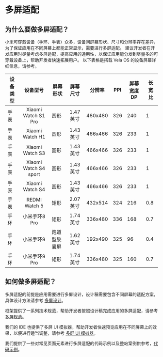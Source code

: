 <!-- 源地址: https://iot.mi.com/vela/quickapp/zh/guide/multi-screens/ -->

# 多屏适配

## 为什么要做多屏适配？

小米可穿戴设备（手环、手表）众多，设备间屏幕形状、尺寸和分辨率存在差异，为了保证应用在不同屏幕上都能正常显示，需要进行多屏适配。 建议开发者在开发应用时尽量考虑多屏适配，提高应用的通用性，以保证应用能分发到尽量多的可穿戴设备上，帮助开发者快速拓展用户。 以下表格是搭载 Vela OS 的设备屏幕详细信息，请参考。

设备类型 | 设备型号 | 屏幕形状 | 屏幕尺寸 | 分辨率 | PPI | 屏幕宽度DP | 长宽比  
---|:---:|---|:---:|---|:---:|---|---  
手表 | Xiaomi Watch S1 Pro | 圆形 | 1.47英寸 | 480x480 | 326 | 240 | 1  
手表 | Xiaomi Watch H1 | 圆形 | 1.43英寸 | 466x466 | 326 | 233 | 1  
手表 | Xiaomi Watch S3 | 圆形 | 1.43英寸 | 466x466 | 326 | 233 | 1  
手表 | Xiaomi Watch S4 sport | 圆形 | 1.43英寸 | 466x466 | 326 | 233 | 1  
手表 | Xiaomi Watch S4 | 圆形 | 1.43英寸 | 466x466 | 326 | 233 | 1  
手表 | REDMI Watch 5 | 矩形 | 2.07英寸 | 432x514 | 324 | 216 | 0.8  
手环 | 小米手环8 Pro | 矩形 | 1.74英寸 | 336x480 | 336 | 168 | 0.7  
手环 | 小米手环9 | 跑道型胶囊屏 | 1.62英寸 | 192x490 | 325 | 96 | 0.4  
手环 | 小米手环9 Pro | 矩形 | 1.74英寸 | 336x480 | 325 | 160 | 0.7  
  
## 如何做多屏适配？

多屏适配的前提是应用需要进行多屏设计，设计稿需要包含不同屏幕的适配方案，具体设计方法请参考 [多屏设计](</vela/quickapp/zh/guide/design/multi-screens.html>)。

框架提供了一系列技术规范，帮助开发者按照设计稿完成应用的多屏适配，请参考 [多屏规范](</vela/quickapp/zh/guide/multi-screens/specs.html>)。

我们的 IDE 也提供了多屏 UI 模拟器，帮助开发者快速预览应用在不同屏幕上的效果，以便进行适当调整，请参考 [多屏 UI 模拟器](</vela/quickapp/zh/tools/debug/multi-screens.html>)。

我们提供了一些对常见页面元素进行多屏适配的代码示例以及整站案例供参考，[代码示例](</vela/quickapp/zh/guide/multi-screens/samples.html>)。
